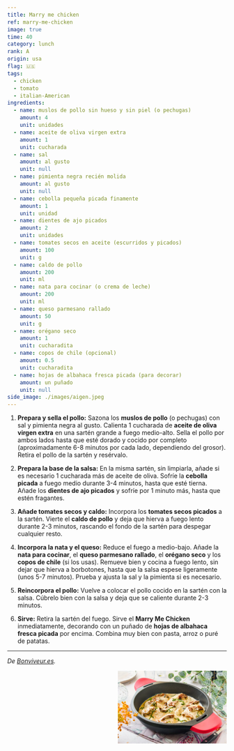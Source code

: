 ```yaml
---
title: Marry me chicken
ref: marry-me-chicken
image: true  
time: 40 
category: lunch  
rank: A  
origin: usa  
flag: 🇺🇸
tags:  
  - chicken
  - tomato
  - italian-American
ingredients:
  - name: muslos de pollo sin hueso y sin piel (o pechugas)
    amount: 4
    unit: unidades
  - name: aceite de oliva virgen extra
    amount: 1
    unit: cucharada
  - name: sal
    amount: al gusto
    unit: null
  - name: pimienta negra recién molida
    amount: al gusto
    unit: null
  - name: cebolla pequeña picada finamente
    amount: 1
    unit: unidad
  - name: dientes de ajo picados
    amount: 2
    unit: unidades
  - name: tomates secos en aceite (escurridos y picados)
    amount: 100
    unit: g
  - name: caldo de pollo
    amount: 200
    unit: ml
  - name: nata para cocinar (o crema de leche)
    amount: 200
    unit: ml
  - name: queso parmesano rallado
    amount: 50
    unit: g
  - name: orégano seco
    amount: 1
    unit: cucharadita
  - name: copos de chile (opcional)
    amount: 0.5
    unit: cucharadita
  - name: hojas de albahaca fresca picada (para decorar)
    amount: un puñado
    unit: null
side_image: ./images/aigen.jpeg  
---
```


1.  **Prepara y sella el pollo:** Sazona los **muslos de pollo** (o pechugas) con sal y pimienta negra al gusto. Calienta 1 cucharada de **aceite de oliva virgen extra** en una sartén grande a fuego medio-alto. Sella el pollo por ambos lados hasta que esté dorado y cocido por completo (aproximadamente 6-8 minutos por cada lado, dependiendo del grosor). Retira el pollo de la sartén y resérvalo.

2.  **Prepara la base de la salsa:** En la misma sartén, sin limpiarla, añade si es necesario 1 cucharada más de aceite de oliva. Sofríe la **cebolla picada** a fuego medio durante 3-4 minutos, hasta que esté tierna. Añade los **dientes de ajo picados** y sofríe por 1 minuto más, hasta que estén fragantes.

3.  **Añade tomates secos y caldo:** Incorpora los **tomates secos picados** a la sartén. Vierte el **caldo de pollo** y deja que hierva a fuego lento durante 2-3 minutos, rascando el fondo de la sartén para despegar cualquier resto.

4.  **Incorpora la nata y el queso:** Reduce el fuego a medio-bajo. Añade la **nata para cocinar**, el **queso parmesano rallado**, el **orégano seco** y los **copos de chile** (si los usas). Remueve bien y cocina a fuego lento, sin dejar que hierva a borbotones, hasta que la salsa espese ligeramente (unos 5-7 minutos). Prueba y ajusta la sal y la pimienta si es necesario.

5.  **Reincorpora el pollo:** Vuelve a colocar el pollo cocido en la sartén con la salsa. Cúbrelo bien con la salsa y deja que se caliente durante 2-3 minutos.

6.  **Sirve:** Retira la sartén del fuego. Sirve el **Marry Me Chicken** inmediatamente, decorando con un puñado de **hojas de albahaca fresca picada** por encima. Combina muy bien con pasta, arroz o puré de patatas.

---

_De [Bonviveur.es](https://www.bonviveur.es/recetas/marry-me-chicken)._


<img src="images/marry_me_chicken.png" style="width:250px; float:right;"/>
